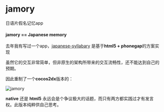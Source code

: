 # jamory
日语片假名记忆app

#### jamory == Japanese memory

去年我有写过一个app，[japanese-syllabary](https://github.com/litten/japanese-syllabary) 是基于**html5 + phonegap**的方案实现

虽然它的交互非常简单，但非原生的架构所带来的交互流畅性，还不能达到自己的预期。

因此重制了一个**cocos2dx**版本的：

![jamory](https://cloud.githubusercontent.com/assets/2024949/6651430/f8c1b40e-ca7c-11e4-8add-5bca25c1e8f1.png)

**native** 还是 **html5** 永远会是个争议极大的话题，而只有两方都实践过才有发言权。此版本纯粹供自己思考。

